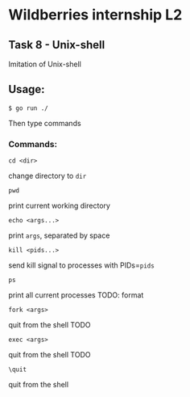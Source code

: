 # Wildberries internship L2
## Task 8 - Unix-shell

Imitation of Unix-shell
## Usage:
```
$ go run ./
```
Then type commands

### Commands:

```
cd <dir>
```
change directory to `dir`

```
pwd
```
print current working directory

```
echo <args...>
```
print `args`, separated by space

```
kill <pids...>
```
send kill signal to processes with PIDs=`pids`

```
ps
```
print all current processes
TODO: format
```
fork <args>
```
quit from the shell
TODO
```
exec <args>
```
quit from the shell
TODO
```
\quit
```
quit from the shell

